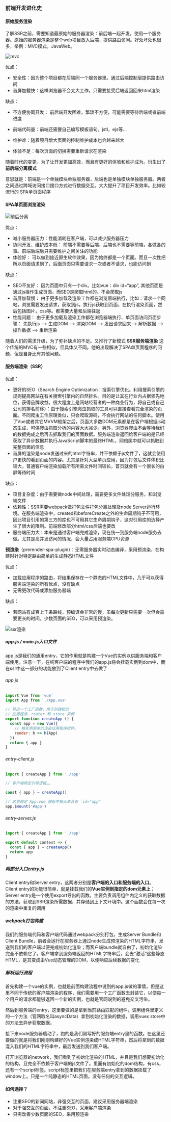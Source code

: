 ### **前端开发进化史**

#### **原始服务渲染**

了解SSR之前，需要知道最原始的服务器渲染：前后端一起开发，使用一个服务器。原始的服务器渲染是整个web项目放入后端，提供路由访问。好处坏处也很多，举例：MVC模式。JavaWeb。

![mvc](https://imgconvert.csdnimg.cn/aHR0cHM6Ly93d3cucnVub29iLmNvbS93cC1jb250ZW50L3VwbG9hZHMvMjAxNC8wOC8xMjAwcHgtTW9kZWxWaWV3Q29udHJvbGxlckRpYWdyYW0yLnN2Z18ucG5n?x-oss-process=image/format,png)

优点：

- 安全性：因为整个项目都在后端同一个服务器里。通过后端控制层提供路由访问
- 首屏加载快：这样浏览器不会太大工作，只需要接受后端返回回来html渲染

缺点：

- 不方便协同开发： 前后端开发困难，繁琐不方便，可能需要等待后端或者前端进度

- 前端代码量：前端还需要自己编写模板语句。jstl，ejs等…

- 维护难：随着项目增大页面的控制维护成本也会越来越大

- 体验不足：每次页面的切换需要重新请求在渲染

  

随着时代的变更。为了让开发更加高效，而且有更好的体验和维护成为。衍生出了**前后端分离模式**

意思就是：前端是一个单独模块单独服务器，后端也是单独模块单独服务器。两者之间通过跨域访问接口接口方式进行数据交互。大大提升了项目开发效率。比如较流行的 SPA单页面程序

#### **SPA单页面浏览渲染**

![前后分离](https://imgconvert.csdnimg.cn/aHR0cHM6Ly91cGxvYWQtaW1hZ2VzLmppYW5zaHUuaW8vdXBsb2FkX2ltYWdlcy81NTg4Njg5LTJmYzlkNzg5YzMyMzk1M2YuanBn?x-oss-process=image/format,png)

优点：

- 减小服务器压力：性能消耗在客户端，可以减少服务器压力
- 协同开发、维护成本低： 前端不需要等后端，后端也不需要等前端，各做各的事。前端后端后只需要维护之间关注的功能
- 体验好： 可以做到接近原生软件效果，因为始终都是一个页面。而且一次性把所以页面请求到了，后面页面只需要请求一次或者不请求，也能访问到

缺点：

- SEO不友好： 因为页面中只有一个div。比如vue：div id=“app”, 其他页面是通过js操作生成页面。而SEO是爬取html的。不会爬取js
- 首屏加载慢： 由于更多加载及渲染工作都在浏览器端执行，比如：请求一个网站，浏览需要发出请求，获取到js，执行js获取到页面，在执行渲染页面，然后包括图片，css等。都需要大量和后端往返
- 性能问题： 由于更多加载及渲染工作都在浏览器端执行、单页面访问页面步骤： 先执行js —> 生成DOM —> 渲染DOM —> 发出请求回来—> 解析数据 —> 操作数据 —> 重新渲染

随着人们的需求升级，为了弥补缺点的不足。又推行了新模式 **SSR服务端渲染** 这个传统的MVC有一些相似，但具体又不同。他的出现解决了SPA单页面程序的问题，但是自身还有其他问题。

#### **服务端渲染（SSR）**

[官网]: https://ssr.vuejs.org/zh/#%E4%BB%80%E4%B9%88%E6%98%AF%E6%9C%8D%E5%8A%A1%E5%99%A8%E7%AB%AF%E6%B8%B2%E6%9F%93-ssr-%EF%BC%9F(https://ssr.vuejs.org/zh/#什么是服务器端渲染-ssr-？)	"什么是服务器端渲染"

优点：

- 更好的SEO（Search Engine Optimization：搜索引擎优化。利用搜索引擎的规则提高网站在有关搜索引擎内的自然排名。目的是让其在行业内占据领先地位，获得品牌收益。很大程度上是网站经营者的一种商业行为，将自己或自己公司的排名前移）：由于搜索引擎爬虫抓取的工具可以直接查看完全渲染的页面。不同爬虫工作原理类似，只会爬取源码，不会执行网站的任何脚本。使用了Vue或者其它MVVM框架之后，页面大多数DOM元素都是在客户端根据js动态生成，可供爬虫抓取分析的内容大大减少。另外，浏览器爬虫不会等待我们的数据完成之后再去抓取我们的页面数据。服务端渲染返回给客户端的是已经获取了异步数据并执行JavaScript脚本的最终HTML，网络爬中就可以抓取到完整页面的信息
- 首屏的渲染是node发送过来的html字符串，并不依赖于js文件了，这就会使用户更快的看到页面的内容。尤其是针对大型单页应用，因为打包后文件体积比较大，普通客户端渲染加载所有所需文件时间较长，首页就会有一个很长的白屏等待时间

缺点：

- 项目复杂度：由于需要做node中间处理，需要更多文件处理分服务，和浏览端文件
- 依赖性：SSR需要webpack做打包文件打包分离处理及node Server运行环境。在服务端渲染中，created和beforeCreate之外的生命周期钩子不可用，因此项目引用的第三方的库也不可用其它生命周期钩子，这对引用库的选择产生了很大的限制。前端修改部分html/css后端也要改
- 服务端压力大：本来是通过客户端完成渲染，现在统一到服务端node服务去做。尤其是高并发访问的情况，会大量占用服务端CPU资源

**预渲染**（prerender-spa-plugin）：无需服务器实时动态编译，采用预渲染，在构建时针对特定路由简单的生成静态HTML文件

优点：

- 加载应用程序的路由，将结果保存在一个静态的HTML文件中，几乎可以获得服务端渲染的所有优点，没有缺点
- 无需更改代码或添加服务器端

缺点：

- 若网站有成百上千条路线，预编译会非常的慢，虽每次更新只需要一次但会需要更长的时间。少数页面的SEO，可以采用预渲染。

![ssr渲染](https://img-blog.csdnimg.cn/20200517173205284.png?x-oss-process=image/watermark,type_ZmFuZ3poZW5naGVpdGk,shadow_10,text_aHR0cHM6Ly9ibG9nLmNzZG4ubmV0L3FxXzQxMzg3ODgy,size_16,color_FFFFFF,t_70)

##### **app.js / main.js入口文件**

app.js是我们的通用entry，它的作用就是构建一个Vue的实例以供服务端和客户端使用，注意一下，在纯客户端的程序中我们的app.js将会挂载实例到dom中，而在ssr中这一部分的功能放到了Client entry中去做了

###### app.js

```js
import Vue from 'vue'
import App from './App.vue'

// 导出一个工厂函数，用于创建新的
// 应用程序、router 和 store 实例
export function createApp () {
  const app = new Vue({
    // 根实例简单的渲染应用程序组件。
    render: h => h(App)
  })
  return { app }
}
```

###### entry-client.js

```js
import { createApp } from './app'

// 客户端特定引导逻辑……

const { app } = createApp()

// 这里假定 App.vue 模板中根元素具有 `id="app"`
app.$mount('#app')
```

###### entry-server.js

```js
import { createApp } from './app'

export default context => {
  const { app } = createApp()
  return app
}
```

##### **两部分入口entry.js**

Client entry和Server entry，这两者分别是**客户端的入口和服务端的入口**。Client entry的功能很简单，就是挂载我们的**Vue实例到指定的dom元素上**；Server entry是一个使用export导出的函数。主要负责调用组件内定义的获取数据的方法，获取到SSR渲染所需数据，并存储到上下文环境中。这个函数会在每一次的渲染中重复的调用



##### **webpack打包构建**

我们的服务端代码和客户端代码通过webpack分别打包，生成Server Bundle和Client Bundle，前者会运行在服务器上通过node生成预渲染的HTML字符串，发送到我们的客户端以便完成初始化渲染；而客户端bundle就自由了，初始化渲染完全不依赖它了。客户端拿到服务端返回的HTML字符串后，会去“激活”这些静态HTML，是其变成由Vue动态管理的DOM，以便响应后续数据的变化



##### **解析运行流程**

首先构建一个vue的实例，也就是前面构建流程中说到的app.js做的事情，但是这里不同于传统的客户端渲染的程序，我们需要用一个工厂函数去封装它，以便每一个用户的请求都能够返回一个新的实例，也就是官网说到的避免交叉污染。

然后到服务端的entry，这里要做的是拿到当前路由匹配的组件，调用组件里定义的一个方法（官网取名叫asyncData）拿到初始化渲染的数据，调用vuex store中的方法去异步获取数据。

接下来node服务器启动了，跑的是我们刚写好的服务端entry里的函数。在这里还要做的就是将我们刚刚构建好的Vue实例渲染成HTML字符串，然后将拿到的数据混入我们的HTML字符串中，最后发送到我们客户端。

打开浏览器的network，我们看到了初始化渲染的HTML，并且是我们想要初始化的结构，且完全不依赖于客户端的js文件了。里面有初始化的dom结构，有css，还有一个script标签。script标签里把我们在服务端entry拿到的数据挂载了window上。只是一个纯静态的HTML页面，没有任何的交互逻辑。

#### **如何选择？**

- 注重SEO的新闻网站，非强交互的页面，建议采用服务器端渲染
- 对于强交互的页面，不注重SEO，采用客户端渲染
- 只需改善少数页面的SEO，采用预渲染